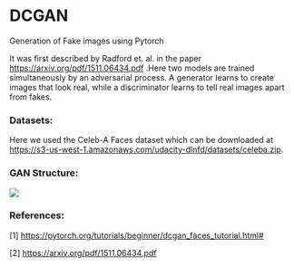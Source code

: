 # DCGAN
Generation of Fake images using Pytorch

It was first described by Radford et. al. in the paper https://arxiv.org/pdf/1511.06434.pdf .Here two models are trained simultaneously by an adversarial process. A generator learns to create images that look real, while a discriminator learns to tell real images apart from fakes.
### Datasets:

Here we used the Celeb-A Faces dataset which can be downloaded at https://s3-us-west-1.amazonaws.com/udacity-dlnfd/datasets/celeba.zip.
### GAN Structure:
![](https://developers.google.com/machine-learning/gan/images/gan_diagram.svg)
### References:
[1] https://pytorch.org/tutorials/beginner/dcgan_faces_tutorial.html#

[2] https://arxiv.org/pdf/1511.06434.pdf
